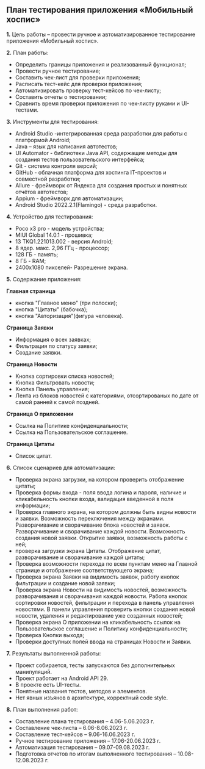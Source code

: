 ## План тестирования приложения «Мобильный хоспис»

**1.** Цель работы – провести ручное и автоматизированное тестирование приложения «Мобильный хоспис».

**2.** План работы:

- Определить границы приложения и реализованный функционал;
- Провести ручное тестирование;
- Составить чек-лист для проверки приложения;
- Расписать тест-кейс для проверки приложения;
- Автоматизировать проверку тест-кейсов по чек-листу;
- Составить отчеты о тестировании;
- Сравнить время проверки приложения по чек-листу руками и UI-тестами.

**3.** Инструменты для тестирования:

- Android Studio -интегрированная среда разработки для работы с платформой Android;
- Java – язык для написания автотестов;
- UI Automator - библиотеки Java API, содержащие методы для создания тестов пользовательского интерфейса;
- Git - система контроля версий;
- GitHub - облачная платформа для хостинга IT-проектов и совместной разработки;
- Allure - фреймворк от Яндекса для создания простых и понятных отчётов автотестов;
- Appium - фреймворк для автоматизации;
- Android Studio 2022.2.1(Flamingo) - среда разработки.

**4.** Устройство для тестирования:

- Poco x3 pro - модель устройства;
- MIUI Global 14.0.1 - прошивка;
- 13 TKQ1.221013.002 - версия Android;
- 8 ядер. макс. 2,96 ГГц - процессор;
- 128 ГБ - память;
- 8 ГБ - RAM;
- 2400x1080 пикселей- Разрешение экрана.

**5.** Содержание приложения:

**Главная страница**

- кнопка "Главное меню" (три полоски);
- кнопка "Цитаты" (бабочка);
- кнопка "Авторизация"(фигура человека).

**Страница Заявки**

- Информация о всех заявках;
- Фильтрация по статусу заявки;
- Создание заявки.

**Страница Новости**

- Кнопка сортировки списка новостей;
- Кнопка Фильтровать новости;
- Кнопка Панель управления;
- Лента из блоков новостей с категориями, отсортированых по дате от самой ранней к самой поздней.

**Страница О приложении**

- Ссылка на Политике конфиденциальности;
- Ссылка на Пользовательское соглашение.

**Страница Цитаты**

- Список цитат.

**6.** Список сценариев для автоматизации:

- Проверка экрана загрузки, на котором проверить отображение цитаты;
- Проверка формы входа - поля ввода логина и пароля, наличие и кликабельность кнопки входа, валидация введенной в поля информации;
- Проверка главного экрана, на котором должны быть видны новости и заявки. Возможность переключения между экранами. Разворачивание и сворачивание блока новостей и заявок. Разворачивание и сворачивание каждой новости. Возможность создания новой заявки. Открытие заявки, возможность работы с ней;
- проверка загрузки экрана Цитаты. Отображение цитат, разворачивание и сворачивание каждой цитаты;
- Проверка возможности перехода по всем пунктам меню на Главной странице и отображение соответствующего экрана;
- Проверка экрана Заявки на видимость заявок, работу кнопок фильтрации и создание новой заявки;
- Проверка экрана Новости на видимость новостей, возможность разворачивания и сворачивания каждой новости. Работа кнопок сортировки новостей, фильтрации и перехода в панель управления новостями. В панели управления проверить кнопки создания новой новости, удаления и редактирование уже созданных новостей;
- Проверка экрана О приложении на кликабельность ссылок на Пользовательское соглашение и Политику конфиденциальности;
- Проверка Кнопки выхода;
- Проверки доступных полей ввода на страницах Новости и Заявки.

**7.** Результаты выполненной работы:

- Проект собирается, тесты запускаются без дополнительных манипуляций.
- Проект работает на Android API 29.
- В проекте есть UI-тесты.
- Понятные названия тестов, методов и элементов.
- Нет явных изъянов в архитектуре, корректный code style.

**8.** План выполнения работ:

- Составление плана тестирования – 4.06-5.06.2023 г.
- Составление чек-листа – 6.06-8.06.2023 г.
- Составление тест-кейсов – 9.06-16.06.2023 г.
- Ручное тестирование приложения – 17.06-20.06.2023 г.
- Автоматизация тестирования – 09.07-09.08.2023 г.
- Подготовка отчетов по итогам выполненного тестирования – 10.08-12.08.2023 г.

